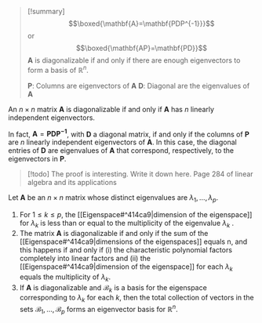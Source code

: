 > [!summary]
> $$\boxed{\mathbf{A}=\mathbf{PDP^{-1}}}$$
> or
> $$\boxed{\mathbf{AP}=\mathbf{PD}}$$
> $\mathbf{A}$ is diagonalizable if and only if there are enough eigenvectors to form a basis of $\mathbb{R}^n$.
> 
> $\mathbf{P}$: Columns are eigenvectors of $\mathbf{A}$
> $\mathbf{D}$: Diagonal are the eigenvalues of $\mathbf{A}$

An $n \times n$ matrix $\mathbf{A}$ is diagonalizable if and only if $\mathbf{A}$ has $n$ linearly independent eigenvectors.

In fact, $\mathbf{A}=\mathbf{PDP^{-1}}$, with $\mathbf{D}$ a diagonal matrix, if and only if the columns of $\mathbf{P}$ are $n$ linearly independent eigenvectors of $\mathbf{A}$. In this case, the diagonal entries of $\mathbf{D}$ are eigenvalues of $\mathbf{A}$ that correspond, respectively, to the eigenvectors in $\mathbf{P}$.


> [!todo] 
> The proof is interesting. Write it down here. Page 284 of linear algebra and its applications


Let $\mathbf{A}$ be an $n \times n$ matrix whose distinct eigenvalues are $\lambda_1,\ldots,\lambda_p$.

1. For $1 \leq k \leq p$, the [[Eigenspace#^414ca9|dimension of the eigenspace]] for $\lambda_k$ is less than or equal to the multiplicity of the eigenvalue $\lambda_k$ .
2. The matrix $\mathbf{A}$ is diagonalizable if and only if the sum of the [[Eigenspace#^414ca9|dimensions of the eigenspaces]] equals n, and this happens if and only if (i) the characteristic polynomial factors completely into linear factors and (ii) the [[Eigenspace#^414ca9|dimension of the eigenspace]] for each $\lambda_k$ equals the multiplicity of $\lambda_k$.
4. If $\mathbf{A}$ is diagonalizable and $\mathcal{B}_k$ is a basis for the eigenspace corresponding to $\lambda_k$ for each $k$, then the total collection of vectors in the sets $\mathcal{B}_1,\ldots,\mathcal{B}_p$ forms an eigenvector basis for $\mathbb{R}^n$.